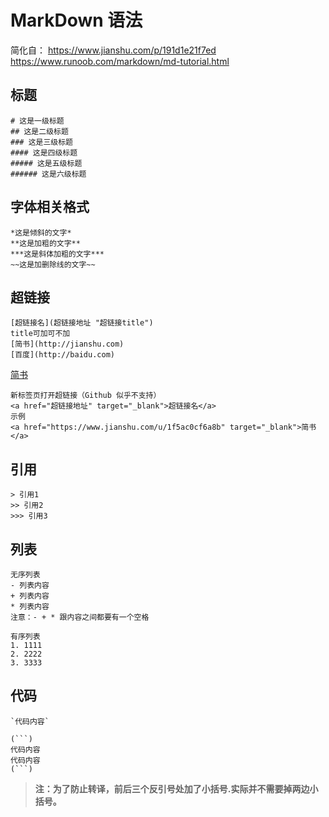 # MarkDown 语法  
简化自：
https://www.jianshu.com/p/191d1e21f7ed  
https://www.runoob.com/markdown/md-tutorial.html  

## 标题 
```
# 这是一级标题
## 这是二级标题
### 这是三级标题
#### 这是四级标题
##### 这是五级标题
###### 这是六级标题
```

## 字体相关格式
```
*这是倾斜的文字*  
**这是加粗的文字**  
***这是斜体加粗的文字***  
~~这是加删除线的文字~~  
```

## 超链接  
```
[超链接名](超链接地址 "超链接title")
title可加可不加
[简书](http://jianshu.com)
[百度](http://baidu.com)
```

<a href="https://www.jianshu.com/u/1f5ac0cf6a8b" target="_blank">简书</a>
```
新标签页打开超链接（Github 似乎不支持）
<a href="超链接地址" target="_blank">超链接名</a>
示例
<a href="https://www.jianshu.com/u/1f5ac0cf6a8b" target="_blank">简书</a>
```

## 引用
```
> 引用1
>> 引用2
>>> 引用3
```

## 列表
```
无序列表
- 列表内容
+ 列表内容
* 列表内容
注意：- + * 跟内容之间都要有一个空格
```
```
有序列表
1. 1111
2. 2222
3. 3333
```

## 代码
```
`代码内容`
```

```
(```)
代码内容  
代码内容  
(```) 
```
> **注：为了防止转译，前后三个反引号处加了小括号.实际并不需要掉两边小括号。**
